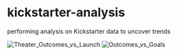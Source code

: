# kickstarter-analysis
performing analysis on Kickstarter data to uncover trends

![Theater_Outcomes_vs_Launch](https://user-images.githubusercontent.com/105955544/173979621-ba2feef2-1cc0-4233-99a7-ef43ec946bc7.png)
![Outcomes_vs_Goals](https://user-images.githubusercontent.com/105955544/174682906-724d6be1-5019-4b70-b269-61f8bda43706.png)
